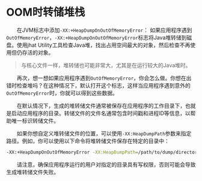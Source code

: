 # OOM时转储堆栈

&emsp;&emsp;在JVM标志中添加`-XX:+HeapDumpOnOutOfMemoryError`： 如果应用程序遇到`OutOfMemoryError`，`-XX:+HeapDumpOnOutOfMemoryError`标志将Java堆转储到磁盘。使用jhat Utility工具检查Java堆，找出占用空间最大的对象，然后检查不再使用但仍存活的对象。

> 与核心文件一样，堆转储也可能非常大，尤其是在运行较大的Java堆时。

&emsp;&emsp;再次，想一想如果应用程序遇到`OutOfMemoryError`，你会怎么做。你想在出错时检查堆吗？在这种情况下，默认打开这个标志，这样当应用程序遇到意外的`OutOfMemoryError`时，你就可以得到这些数据。





&emsp;&emsp;在默认情况下，生成的堆转储文件通常被保存在应用程序的工作目录下，也就是启动应用程序的目录。转储文件的文件名通常包含时间戳和进程ID等信息，以帮助唯一标识转储文件。

&emsp;&emsp;如果你想自定义堆转储文件的位置，可以使用`-XX:HeapDumpPath`参数来指定路径。例如，你可以使用以下命令将堆转储文件保存在特定的目录中：

```bash
-XX:+HeapDumpOnOutOfMemoryError -XX:HeapDumpPath=/path/to/dump/directory/
```

&emsp;&emsp;请注意，确保应用程序运行的用户对指定的目录具有写权限，否则可能会导致生成堆转储文件失败。